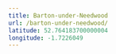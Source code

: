 ```yaml
---
title: Barton-under-Needwood
url: /barton-under-needwood/
latitude: 52.764183700000004
longitude: -1.7226049
---
```

